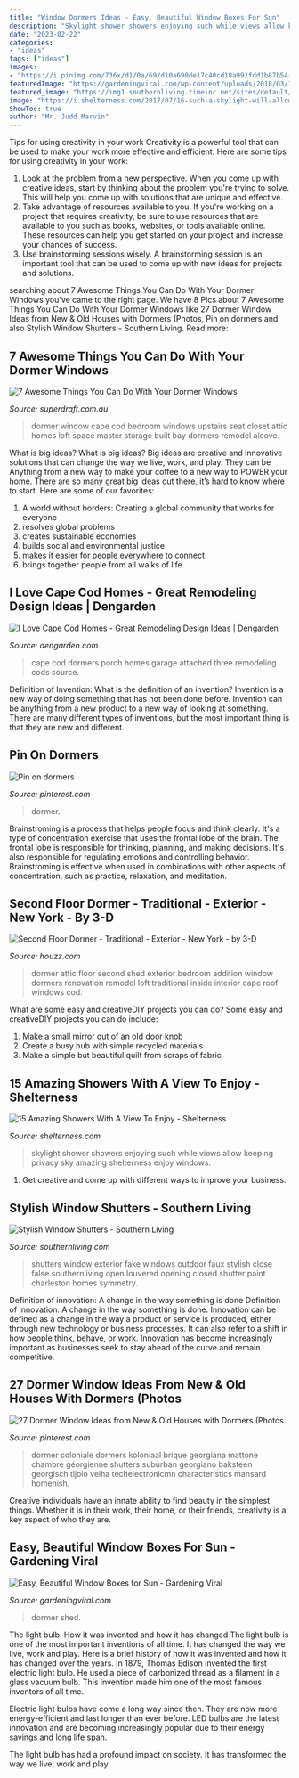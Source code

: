 ```yaml
---
title: "Window Dormers Ideas - Easy, Beautiful Window Boxes For Sun"
description: "Skylight shower showers enjoying such while views allow keeping privacy sky amazing shelterness enjoy windows"
date: "2023-02-22"
categories:
- "ideas"
tags: ["ideas"]
images:
- "https://i.pinimg.com/736x/d1/0a/69/d10a690de17c40cd18a991fdd1b87b54--dormer.jpg"
featuredImage: "https://gardeningviral.com/wp-content/uploads/2018/03/100229887.jpg.rendition.largest.jpg"
featured_image: "https://img1.southernliving.timeinc.net/sites/default/files/styles/responsive_etr_gallery_desktop_portrait/public/image/2016/04/main/hmplan021027934.jpg?itok=aTMih8CL"
image: "https://i.shelterness.com/2017/07/16-such-a-skylight-will-allow-enjoying-the-views-and-the-sky-while-keeping-full-privacy.jpg"
ShowToc: true
author: "Mr. Judd Marvin"
---
```



Tips for using creativity in your work
Creativity is a powerful tool that can be used to make your work more effective and efficient. Here are some tips for using creativity in your work:
1. Look at the problem from a new perspective. When you come up with creative ideas, start by thinking about the problem you're trying to solve. This will help you come up with solutions that are unique and effective.
2. Take advantage of resources available to you. If you're working on a project that requires creativity, be sure to use resources that are available to you such as books, websites, or tools available online. These resources can help you get started on your project and increase your chances of success.
3. Use brainstorming sessions wisely. A brainstorming session is an important tool that can be used to come up with new ideas for projects and solutions.

	

		
searching about 7 Awesome Things You Can Do With Your Dormer Windows you've came to the right page. We have 8 Pics about 7 Awesome Things You Can Do With Your Dormer Windows like 27 Dormer Window Ideas from New &amp; Old Houses with Dormers (Photos, Pin on dormers and also Stylish Window Shutters - Southern Living. Read more:
		
    
## 7 Awesome Things You Can Do With Your Dormer Windows

<img loading=lazy src="http://www.superdraft.com.au/wp-content/uploads/2018/02/DORMER-WINDOWS-7.jpg" onerror="this.onerror=null;this.src='https://tse2.mm.bing.net/th?id=OIP.j1yX3-Kz52Aeq_qXXYHfXwAAAA&amp;pid=15.1';" alt="7 Awesome Things You Can Do With Your Dormer Windows">

_Source: superdraft.com.au_

>dormer window cape cod bedroom windows upstairs seat closet attic homes loft space master storage built bay dormers remodel alcove. 

	

What is big ideas?
What is big ideas? Big ideas are creative and innovative solutions that can change the way we live, work, and play. They can be Anything from a new way to make your coffee to a new way to POWER your home. There are so many great big ideas out there, it’s hard to know where to start. Here are some of our favorites: 
1. A world without borders: Creating a global community that works for everyone 
2. resolves global problems 
3. creates sustainable economies 
4. builds social and environmental justice  
5. makes it easier for people everywhere to connect 
6. brings together people from all walks of life 

    
## I Love Cape Cod Homes - Great Remodeling Design Ideas | Dengarden

<img loading=lazy src="https://usercontent1.hubstatic.com/3420028_f520.jpg" onerror="this.onerror=null;this.src='https://tse3.mm.bing.net/th?id=OIP.b2b0ATaW1HkhVCEqdollIQHaEc&amp;pid=15.1';" alt="I Love Cape Cod Homes - Great Remodeling Design Ideas | Dengarden">

_Source: dengarden.com_

>cape cod dormers porch homes garage attached three remodeling cods source. 

	

Definition of Invention: What is the definition of an invention?
Invention is a new way of doing something that has not been done before. Invention can be anything from a new product to a new way of looking at something. There are many different types of inventions, but the most important thing is that they are new and different.

    
## Pin On Dormers

<img loading=lazy src="https://i.pinimg.com/736x/d1/0a/69/d10a690de17c40cd18a991fdd1b87b54--dormer.jpg" onerror="this.onerror=null;this.src='https://tse3.mm.bing.net/th?id=OIP.K7zYsTBiUxvvRoCDsIWGOQHaD-&amp;pid=15.1';" alt="Pin on dormers">

_Source: pinterest.com_

>dormer. 

	

Brainstroming is a process that helps people focus and think clearly. It's a type of concentration exercise that uses the frontal lobe of the brain. The frontal lobe is responsible for thinking, planning, and making decisions. It's also responsible for regulating emotions and controlling behavior. Brainstroming is effective when used in combinations with other aspects of concentration, such as practice, relaxation, and meditation.

    
## Second Floor Dormer - Traditional - Exterior - New York - By 3-D

<img loading=lazy src="https://st.hzcdn.com/simgs/e1817ff30f329255_4-3569/traditional-exterior.jpg" onerror="this.onerror=null;this.src='https://tse4.mm.bing.net/th?id=OIP.TwNOPrcwRv7zdfwrhN-69AHaFj&amp;pid=15.1';" alt="Second Floor Dormer - Traditional - Exterior - New York - by 3-D">

_Source: houzz.com_

>dormer attic floor second shed exterior bedroom addition window dormers renovation remodel loft traditional inside interior cape roof windows cod. 

	

What are some easy and creativeDIY projects you can do?
Some easy and creativeDIY projects you can do include:
1. Make a small mirror out of an old door knob
2. Create a busy hub with simple recycled materials
3. Make a simple but beautiful quilt from scraps of fabric

    
## 15 Amazing Showers With A View To Enjoy - Shelterness

<img loading=lazy src="https://i.shelterness.com/2017/07/16-such-a-skylight-will-allow-enjoying-the-views-and-the-sky-while-keeping-full-privacy.jpg" onerror="this.onerror=null;this.src='https://tse2.mm.bing.net/th?id=OIP.Mu8hNkvwum4Q81HNdjx6mQAAAA&amp;pid=15.1';" alt="15 Amazing Showers With A View To Enjoy - Shelterness">

_Source: shelterness.com_

>skylight shower showers enjoying such while views allow keeping privacy sky amazing shelterness enjoy windows. 

	

1. Get creative and come up with different ways to improve your business.

    
## Stylish Window Shutters - Southern Living

<img loading=lazy src="https://img1.southernliving.timeinc.net/sites/default/files/styles/responsive_etr_gallery_desktop_portrait/public/image/2016/04/main/hmplan021027934.jpg?itok=aTMih8CL" onerror="this.onerror=null;this.src='https://tse4.mm.bing.net/th?id=OIP.WNhg0E9ruHVM9bpYDcXfwgHaLH&amp;pid=15.1';" alt="Stylish Window Shutters - Southern Living">

_Source: southernliving.com_

>shutters window exterior fake windows outdoor faux stylish close false southernliving open louvered opening closed shutter paint charleston homes symmetry. 

	

Definition of innovation: A change in the way something is done
Definition of Innovation: A change in the way something is done. Innovation can be defined as a change in the way a product or service is produced, either through new technology or business processes. It can also refer to a shift in how people think, behave, or work. Innovation has become increasingly important as businesses seek to stay ahead of the curve and remain competitive.

    
## 27 Dormer Window Ideas From New &amp; Old Houses With Dormers (Photos

<img loading=lazy src="https://i.pinimg.com/736x/82/ae/29/82ae29a1f259143d88aab769c7470395.jpg" onerror="this.onerror=null;this.src='https://tse4.mm.bing.net/th?id=OIP.O7jKU4v5Hqut8mn6Y3fWvQHaE0&amp;pid=15.1';" alt="27 Dormer Window Ideas from New &amp; Old Houses with Dormers (Photos">

_Source: pinterest.com_

>dormer coloniale dormers koloniaal brique georgiana mattone chambre géorgienne shutters suburban georgiano baksteen georgisch tijolo velha techelectronicmn characteristics mansard homenish. 

	

Creative individuals have an innate ability to find beauty in the simplest things. Whether it is in their work, their home, or their friends, creativity is a key aspect of who they are.

    
## Easy, Beautiful Window Boxes For Sun - Gardening Viral

<img loading=lazy src="https://gardeningviral.com/wp-content/uploads/2018/03/100229887.jpg.rendition.largest.jpg" onerror="this.onerror=null;this.src='https://tse1.mm.bing.net/th?id=OIP.Worj_6abFrxrvca9yoaf8AHaJ3&amp;pid=15.1';" alt="Easy, Beautiful Window Boxes for Sun - Gardening Viral">

_Source: gardeningviral.com_

>dormer shed. 

	

The light bulb: How it was invented and how it has changed
The light bulb is one of the most important inventions of all time. It has changed the way we live, work and play. Here is a brief history of how it was invented and how it has changed over the years.
In 1879, Thomas Edison invented the first electric light bulb. He used a piece of carbonized thread as a filament in a glass vacuum bulb. This invention made him one of the most famous inventors of all time.

Electric light bulbs have come a long way since then. They are now more energy-efficient and last longer than ever before. LED bulbs are the latest innovation and are becoming increasingly popular due to their energy savings and long life span.

The light bulb has had a profound impact on society. It has transformed the way we live, work and play.

